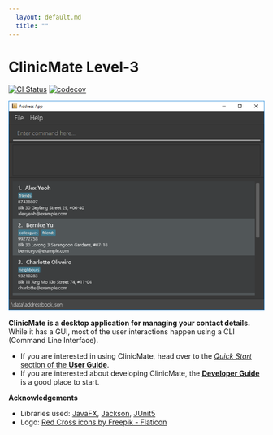 ```yaml
---
  layout: default.md
  title: ""
---
```


# ClinicMate Level-3

[![CI Status](https://github.com/se-edu/addressbook-level3/workflows/Java%20CI/badge.svg)](https://github.com/se-edu/addressbook-level3/actions)
[![codecov](https://codecov.io/gh/se-edu/addressbook-level3/branch/master/graph/badge.svg)](https://codecov.io/gh/se-edu/addressbook-level3)

![Ui](images/OldUi.png)

**ClinicMate is a desktop application for managing your contact details.** While it has a GUI, most of the user interactions happen using a CLI (Command Line Interface).

* If you are interested in using ClinicMate, head over to the [_Quick Start_ section of the **User Guide**](UserGuide.html#quick-start).
* If you are interested about developing ClinicMate, the [**Developer Guide**](DeveloperGuide.html) is a good place to start.


**Acknowledgements**

* Libraries used: [JavaFX](https://openjfx.io/), [Jackson](https://github.com/FasterXML/jackson), [JUnit5](https://github.com/junit-team/junit5)
* Logo: [Red Cross icons by Freepik - Flaticon](https://www.flaticon.com/free-icons/red-cross)

